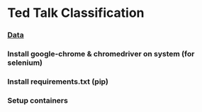 # Ted Talk Classification

### [Data](https://www.kaggle.com/ashishjangra27/ted-talk)
### Install **google-chrome** & **chromedriver** on system (for selenium)
### Install requirements.txt (pip)
### Setup containers
